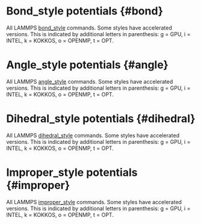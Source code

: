 # Bond_style potentials {#bond}

All LAMMPS [bond_style](bond_style) commands. Some styles have
accelerated versions. This is indicated by additional letters in
parenthesis: g = GPU, i = INTEL, k = KOKKOS, o = OPENMP, t = OPT.

# Angle_style potentials {#angle}

All LAMMPS [angle_style](angle_style) commands. Some styles have
accelerated versions. This is indicated by additional letters in
parenthesis: g = GPU, i = INTEL, k = KOKKOS, o = OPENMP, t = OPT.

# Dihedral_style potentials {#dihedral}

All LAMMPS [dihedral_style](dihedral_style) commands. Some styles have
accelerated versions. This is indicated by additional letters in
parenthesis: g = GPU, i = INTEL, k = KOKKOS, o = OPENMP, t = OPT.

# Improper_style potentials {#improper}

All LAMMPS [improper_style](improper_style) commands. Some styles have
accelerated versions. This is indicated by additional letters in
parenthesis: g = GPU, i = INTEL, k = KOKKOS, o = OPENMP, t = OPT.
